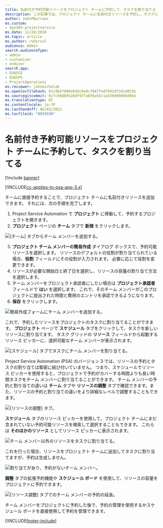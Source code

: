 ```yaml
---
title: 名前付き予約可能リソースをプロジェクト チームに予約して、タスクを割り当てる
description: この記事では、プロジェクト チームに名前付きリソースを予約し、タスクに割り当てる方法について説明します。
author: JohnPBurrows
ms.custom:
- dyn365-projectservice
ms.date: 11/28/2018
ms.topic: article
ms.author: ruhercul
audience: Admin
search.audienceType:
- admin
- customizer
- enduser
search.app:
- D365CE
- D365PS
- ProjectOperations
ms.reviewer: johnmichalak
ms.openlocfilehash: 61c9b47088e836c0a9c78477adf891df3d14853b
ms.sourcegitcommit: 6cfc50d89528df977a8f6a55c1ad39d99800d9b4
ms.translationtype: HT
ms.contentlocale: ja-JP
ms.lasthandoff: 06/03/2022
ms.locfileid: "8919330"
---
```

# <a name="book-named-bookable-resources-to-a-project-team-and-assign-tasks"></a>名前付き予約可能リソースをプロジェクト チームに予約して、タスクを割り当てる 

[!include [banner](../includes/psa-now-project-operations.md)]

[!INCLUDE[cc-applies-to-psa-app-3.x](../includes/cc-applies-to-psa-app-3x.md)]

チームに直接予約することで、プロジェクト チームに名前付きリソースを追加できます。 それには、次の手順を完了します。

1. Project Service Automation で **プロジェクト** に移動して、予約するプロジェクトを開きます。
2. **プロジェクト** ページの **チーム** タブで **新規** をクリックします。 

![[チーム] タブからチーム メンバーを追加する。](media/RM-how-to-1.png)

3. **プロジェクト チーム メンバーの簡易作成** ダイアログ ボックスで、予約可能リソースを選択します。 リソースのデフォルトの役割が割り当てられている場合、**役割** フィールドにその役割が入力されます。 必要に応じて役割を変更できます。 
4. リソースが必要な開始日と終了日を選択し、リソースの容量の割り当て方法を選択します。 
5. チーム メンバーをプロジェクト承認者にしたい場合は **プロジェクト承認者** フィールドで **はい** を選択します。 これで、そのチーム メンバーがこのプロジェクトに提出された時間と費用のエントリを承認できるようになります。 
6. **保存** をクリックします。

![簡易作成フォームにチーム メンバーを追加する。](media/RM-how-to-2.png)


これで、予約したリソースをプロジェクトのタスクに割り当てることができます。 **プロジェクト** ページで **スケジュール** タブをクリックして、タスクを新しいリソースに割り当てます。 タスク グリッドの **リソース** フィールドから起動するリソース ピッカーに、選択可能なチーム メンバーが表示されます。

![[スケジュール] タブでタスクにチーム メンバーを割り当てる。](media/RM-how-to-3.png)

Project Service Automation (PSA) のバージョン 3 では、リソースの予約とタスクの割り当ては緊密に結び付いていません。 つまり、スケジュールでリソース ピッカーを使用すると、プロジェクトで予約がカバーする時間よりも長い時間タスクをチーム メンバーに割り当てることができます。
チーム メンバーの予約と割り当ての違いは **チーム** タブや **リソースの調整** タブで確認できます。また、リソースの予約と割り当ての違いをより詳細なレベルで調整することもできます。

![[リソースの調整] タブ。](media/RM-how-to-4.png)

**スケジュール** タブのリソース ピッカーを使用して、プロジェクト チームにまだ含まれていない予約可能リソースを検索して選択することもできます。 これらは **そのほかのリソース** としてリソース ピッカーに表示されます。

![チーム メンバー以外のリソースをタスクに割り当てる。](media/RM-how-to-5.png)

これを行った場合、リソースをプロジェクト チームに追加してタスクに割り当てますが、予約は生成しません。

![割り当てがあり、予約がないチーム メンバー。](media/RM-how-to-6.png)

**調整** タブの拡張予約機能や **スケジュール ボード** を使用して、リソースの容量をプロジェクトに予約できます。

![[リソース調整] タブでのチーム メンバーの予約の延長。](media/RM-how-to-7.png)

チーム メンバーをプロジェクトに予約した後で、予約の管理を使用するかスケジュール ボードを直接使用して予約を管理できます。


[!INCLUDE[footer-include](../includes/footer-banner.md)]
